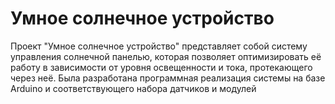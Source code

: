# Умное солнечное устройство
Проект "Умное солнечное устройство" представляет собой систему управления солнечной панелью, которая позволяет оптимизировать её работу в зависимости от уровня освещенности и тока, протекающего через неё. Была разработана программная реализация системы на базе Arduino и соответствующего набора датчиков и модулей
